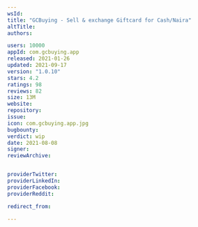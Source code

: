 ```yaml
---
wsId: 
title: "GCBuying - Sell & exchange Giftcard for Cash/Naira"
altTitle: 
authors:

users: 10000
appId: com.gcbuying.app
released: 2021-01-26
updated: 2021-09-17
version: "1.0.10"
stars: 4.2
ratings: 98
reviews: 82
size: 13M
website: 
repository: 
issue: 
icon: com.gcbuying.app.jpg
bugbounty: 
verdict: wip
date: 2021-08-08
signer: 
reviewArchive:


providerTwitter: 
providerLinkedIn: 
providerFacebook: 
providerReddit: 

redirect_from:

---
```



